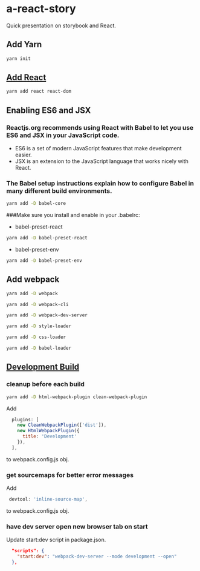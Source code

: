 # a-react-story
Quick presentation on storybook and React.

## Add Yarn

```bash
yarn init
```

## [Add React](https://reactjs.org/docs/add-react-to-an-existing-app.html)

```bash
yarn add react react-dom
```

## Enabling ES6 and JSX

### Reactjs.org recommends using React with Babel to let you use ES6 and JSX in your JavaScript code. 
- ES6 is a set of modern JavaScript features that make development easier.
- JSX is an extension to the JavaScript language that works nicely with React.

### The Babel setup instructions explain how to configure Babel in many different build environments. 
```bash
yarn add -D babel-core
```

###Make sure you install and enable in your .babelrc:
 - babel-preset-react 
```bash
yarn add -D babel-preset-react
```
 - babel-preset-env 
```bash
yarn add -D babel-preset-env
```

## Add webpack
```bash
yarn add -D webpack 
```
```bash
yarn add -D webpack-cli
```
```bash
yarn add -D webpack-dev-server
```
```bash
yarn add -D style-loader
```
```bash
yarn add -D css-loader 
```
```bash
yarn add -D babel-loader 
```

## [Development Build](https://webpack.js.org/guides/development/)

### cleanup before each build
```bash
yarn add -D html-webpack-plugin clean-webpack-plugin
```
Add 
```js
  plugins: [
    new CleanWebpackPlugin(['dist']),
    new HtmlWebpackPlugin({
      title: 'Development'
    }),
  ],
```
to webpack.config.js obj.

### get sourcemaps for better error messages

Add
```js
 devtool: 'inline-source-map',
```
to webpack.config.js obj.

### have dev server open new browser tab on start
Update start:dev script in package.json.
```json
  "scripts": {
    "start:dev": "webpack-dev-server --mode development --open"
  },
```